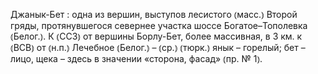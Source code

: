 ---
---

Джанык-Бет
: одна из вершин, выступов лесистого ⦅масс.⦆ Второй гряды, протянувшегося севернее участка шоссе Богатое–Тополевка ⦅Белог.⦆. К ⦅ССЗ⦆ от вершины Борлу-Бет, более массивная, в 3 км. к ⦅ВСВ⦆ от ⦅н.п.⦆ Лечебное ⦅Белог.⦆ – ⦅ср.⦆ ⦅тюрк.⦆ янык – горелый; бет – лицо, щека – здесь в значении «сторона, фасад» ⦅пр. № 1⦆.
